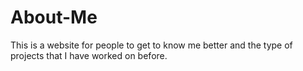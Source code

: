 # About-Me
This is a website for people to get to know me better and the type of projects that I have worked on before.
